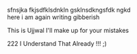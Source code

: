 sfnsjka fkjsdfklsdnkln gsklnsdkngsfdk ngkd <br>
here i am again writing gibberish

This is Ujjwal 
I'll make up for your mistakes 

222
I Understand That Already !!! ;)

